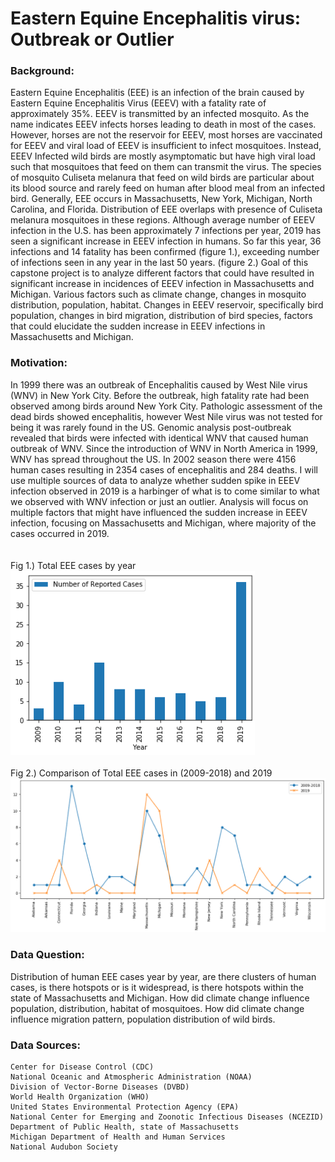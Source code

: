 # Eastern Equine Encephalitis virus: Outbreak or Outlier

### Background:
Eastern Equine Encephalitis (EEE) is an infection of the brain caused by Eastern Equine Encephalitis Virus (EEEV) with a fatality rate of approximately 35%.  EEEV is transmitted by an infected mosquito. As the name indicates EEEV infects horses leading to death in most of the cases. However, horses are not the reservoir for EEEV, most horses are vaccinated for EEEV and viral load of EEEV is insufficient to infect mosquitoes. Instead, EEEV Infected wild birds are mostly asymptomatic but have high viral load such that mosquitoes that feed on them can transmit the virus. The species of mosquito Culiseta melanura that feed on wild birds are particular about its blood source and rarely feed on human after blood meal from an infected bird. Generally, EEE occurs in Massachusetts, New York, Michigan, North Carolina, and Florida. Distribution of EEE overlaps with presence of Culiseta melanura mosquitoes in these regions.
	Although average number of EEEV infection in the U.S. has been approximately 7 infections per year, 2019 has seen a significant increase in EEEV infection in humans. So far this year, 36 infections and 14 fatality has been confirmed (figure 1.), exceeding number of infections seen in any year in the last 50 years. (figure 2.)
	Goal of this capstone project is to analyze different factors that could have resulted in  significant increase in incidences of EEEV infection in Massachusetts and Michigan.  Various factors such as climate change, changes in mosquito distribution, population, habitat. Changes in EEEV reservoir, specifically bird population, changes in bird migration, distribution of bird species, factors that could elucidate the sudden increase in EEEV infections in Massachusetts and Michigan.

### Motivation:
In 1999 there was an outbreak of Encephalitis caused by West Nile virus (WNV) in New York City. Before the outbreak, high fatality rate had been observed among birds around New York City. Pathologic assessment of the dead birds showed encephalitis, however West Nile virus was not tested for being it was rarely found in the US. Genomic analysis post-outbreak revealed that birds were infected with identical WNV that caused human outbreak of WNV. Since the introduction of WNV in North America in 1999, WNV has spread throughout the US. In 2002 season there were 4156 human cases resulting in 2354 cases of encephalitis and 284 deaths. I will use multiple sources of data to analyze whether sudden spike in EEEV infection observed in 2019 is a harbinger of what is to come similar to what we observed with WNV infection or just an outlier.  Analysis will focus on multiple factors that might have influenced the sudden increase in EEEV infection, focusing on Massachusetts and Michigan, where majority of the cases occurred in 2019. 
<br>
<br>
<br>
Fig 1.) Total EEE cases by year
<br>
<img src="fig1.png">
<br>
<br>
Fig 2.) Comparison of Total EEE cases in (2009-2018) and 2019
<img src="fig2.png">
<BR>
### Data Question:
Distribution of human EEE cases year by year, are there clusters of human cases, is there hotspots or is it widespread, is there hotspots within the state of Massachusetts and Michigan.
How did climate change influence population, distribution, habitat of mosquitoes.
How did climate change influence migration pattern, population distribution of wild birds.


### Data Sources:
	Center for Disease Control (CDC)
	National Oceanic and Atmospheric Administration (NOAA)
	Division of Vector-Borne Diseases (DVBD)
	World Health Organization (WHO)
	United States Environmental Protection Agency (EPA)
	National Center for Emerging and Zoonotic Infectious Diseases (NCEZID)
	Department of Public Health, state of Massachusetts
	Michigan Department of Health and Human Services
	National Audubon Society
